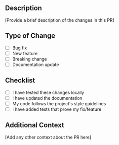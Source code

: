## Description
[Provide a brief description of the changes in this PR]

## Type of Change
- [ ] Bug fix
- [ ] New feature
- [ ] Breaking change
- [ ] Documentation update

## Checklist
- [ ] I have tested these changes locally
- [ ] I have updated the documentation
- [ ] My code follows the project's style guidelines
- [ ] I have added tests that prove my fix/feature

## Additional Context
[Add any other context about the PR here]
